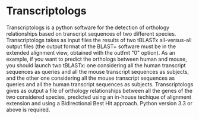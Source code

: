 # Transcriptologs
Transcriptologs is a python software for the detection of orthology relationships based on transcript sequences of two different species.
Transcriptologs takes as input files the results of two tBLASTx all-versus-all output files (the output format of the BLAST+ software must be in the extended alignment view, obtained with the outfmt "0" option). As an example, if you want to predict the orthologs between human and mouse, you should launch two tBLASTx: one considering all the human transcript sequences as queries and all the mouse transcript sequences as subjects, and the other one considering all the mouse transcript sequences as queries and all the human transcript sequences as subjects.
Transcriptologs gives as output a file of orthology relationships between all the genes of the two considered species, predicted using an in-house techique of alignment extension and using a Bidirectional Best Hit approach.
Python version 3.3 or above is required.
